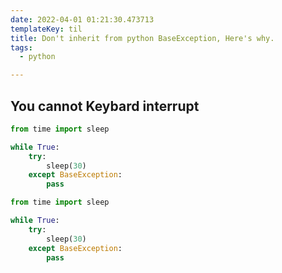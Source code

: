 ```yaml
---
date: 2022-04-01 01:21:30.473713
templateKey: til
title: Don't inherit from python BaseException, Here's why.
tags:
  - python

---
```


## You cannot Keybard interrupt

```python
from time import sleep

while True:
    try:
        sleep(30)
    except BaseException:
        pass
```


```python
from time import sleep

while True:
    try:
        sleep(30)
    except BaseException:
        pass
```
